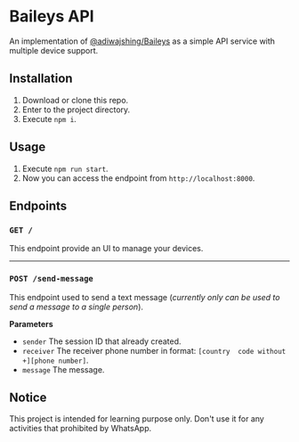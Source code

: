 # Baileys API

An implementation of [@adiwajshing/Baileys](https://github.com/adiwajshing/Baileys) as a simple API service with multiple device support.

## Installation

1. Download or clone this repo.
2. Enter to the project directory.
3. Execute ``npm i``.

## Usage
1. Execute ``npm run start``.
2. Now you can access the endpoint from ``http://localhost:8000``.

## Endpoints
### ``GET /``
This endpoint provide an UI to manage your devices.

---

### ``POST /send-message``
This endpoint used to send a text message (*currently only can be used to send a message to a single person*).

**Parameters**
+ ``sender`` The session ID that already created.
+ ``receiver`` The receiver phone number in format: ``[country  code without +][phone number]``.
+ ``message`` The message.

## Notice
This project is intended for learning purpose only. Don't use it for any activities that prohibited by WhatsApp.

